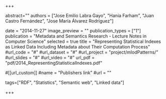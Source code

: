 +++

abstract=""
authors = ["Jose Emilio Labra Gayo", "Hania Farham", "Juan Castro Fernández", "Jose María Álvarez Rodríguez"]

date = "2014-11-27"
image_preview = ""
publication_types = ["1"]
publication = "Metadata and Semantics Research - Lecture Notes in Computer Science"
selected = true
title = "Representing Statistical Indexes as Linked Data Including Metadata about Their Computation Process"
#url_code = "#"
#url_dataset = "#"
#url_project = "project/mlodPatterns/"
#url_slides = "#"
#url_video = "#"
url_pdf = "pdf/2014_RepresentingStatisticalIndexes.pdf"


#[[url_custom]]
#name = "Publishers link"
#url = ""

tags=["RDF", "Statistics", "Semantic web", "Linked data"]

+++
